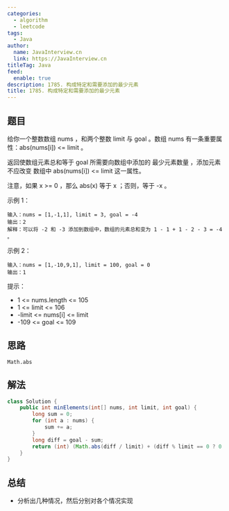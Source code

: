 ```yaml
---
categories: 
  - algorithm
  - leetcode
tags: 
  - Java
author: 
  name: JavaInterview.cn
  link: https://JavaInterview.cn
titleTag: Java
feed: 
  enable: true
description: 1785. 构成特定和需要添加的最少元素
title: 1785. 构成特定和需要添加的最少元素
---
```


## 题目

给你一个整数数组 nums ，和两个整数 limit 与 goal 。数组 nums 有一条重要属性：abs(nums[i]) <= limit 。

返回使数组元素总和等于 goal 所需要向数组中添加的 最少元素数量 ，添加元素 不应改变 数组中 abs(nums[i]) <= limit 这一属性。

注意，如果 x >= 0 ，那么 abs(x) 等于 x ；否则，等于 -x 。



示例 1：

    输入：nums = [1,-1,1], limit = 3, goal = -4
    输出：2
    解释：可以将 -2 和 -3 添加到数组中，数组的元素总和变为 1 - 1 + 1 - 2 - 3 = -4 。
示例 2：

    输入：nums = [1,-10,9,1], limit = 100, goal = 0
    输出：1


提示：

* 1 <= nums.length <= 105
* 1 <= limit <= 106
* -limit <= nums[i] <= limit
* -109 <= goal <= 109


## 思路

    Math.abs

## 解法
```java
class Solution {
    public int minElements(int[] nums, int limit, int goal) {
        long sum = 0;
        for (int a : nums) {
            sum += a;
        }
        long diff = goal - sum;
        return (int) (Math.abs(diff / limit) + (diff % limit == 0 ? 0 : 1));
    }
}

```

## 总结

- 分析出几种情况，然后分别对各个情况实现 
